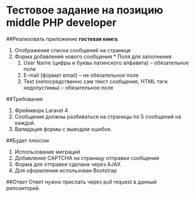 Тестовое задание на позицию middle PHP developer
=============


##Реализовать приложение **гостевая книга**.
  1. Отображение списка сообщений на странице
  2. Форма добавления нового сообщения
    * Поля для заполнения
      1. User Name (цифры и буквы латинского алфавита) – обязательное поле
      2. E-mail (формат email) – не обязательное поле
      3. Text (непосредственно сам текст сообщения, HTML тэги недопустимы) – обязательное поле

##Требования
  1. Фреймворк Laravel 4
  2. Сообщения должны разбиваться на страницы по 5 сообщений на каждой.
  3. Валидация формы с выводом ошибок.
  
##Будет плюсом
  1. Использование миграций
  2. Добавление CAPTCHA на страницу отправки сообщения
  3. Форма для отправки сделана через AJAX
  4. Для оформления использован Bootstrap

##Ответ
Ответ нужно прислать через pull request в данный репозиторий.
